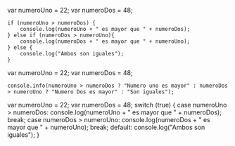 <!-- Ejercicio 1 -->


var numeroUno = 22;
var numeroDos = 48;


    if (numeroUno > numeroDos) {
        console.log(numeroUno + " es mayor que " + numeroDos);
    } else if (numeroDos > numeroUno){
        console.log(numeroDos + " es mayor que " + numeroUno);
    } else {
        console.log("Ambos son iguales");
    }


var numeroUno = 22;
var numeroDos = 48;

    console.info(numeroUno > numeroDos ? "Numero uno es mayor" : numeroDos > numeroUno ? "Numero Dos es mayor" : "Son iguales");
    
    

var numeroUno = 22;
var numeroDos = 48;
switch (true) {
  case numeroUno > numeroDos:
    console.log(numeroUno + " es mayor que " + numeroDos);
    break;
  case numeroDos > numeroUno:
    console.log(numeroDos + " es mayor que " + numeroUno);
    break;
  default:
    console.log("Ambos son iguales");
}

